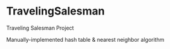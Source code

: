 # TravelingSalesman
Traveling Salesman Project

Manually-implemented hash table & nearest neighbor algorithm
